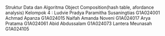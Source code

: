 Struktur Data dan Algoritma 
Object Composition(hash table, afordance analysis) Kelompok 4 :
Ludvie Pradya Paramitha Susaningtias G1A024001
Achmad Apanza G1A024015
Naifah Amanda Noveni G1A024017
Arya Pratama G1A024061
Abid Abdussalam G1A024073
Lantera Meunasah G1A024105

